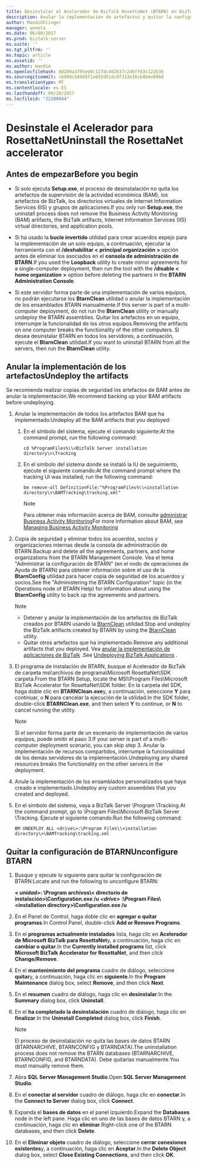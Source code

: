```yaml
---
title: Desinstalar el Acelerador de BizTalk RosettaNet (BTARN) en BizTalk Server | Documentos de Microsoft"
description: Anular la implementación de artefactos y quitar la configuración de BTARN para quitar el Acelerador de BizTalk Server
author: MandiOhlinger
manager: anneta
ms.date: 06/08/2017
ms.prod: biztalk-server
ms.suite: ''
ms.tgt_pltfrm: ''
ms.topic: article
ms.assetid: ''
ms.author: mandia
ms.openlocfilehash: 8d289a3705eb0c127dc4d2637c2d6ffd3c122b36
ms.sourcegitcommit: cb908c540d8f1a692d01dc8f313e16cb4b4e696d
ms.translationtype: MT
ms.contentlocale: es-ES
ms.lasthandoff: 09/20/2017
ms.locfileid: "22209844"
---
```

# <a name="uninstall-the-rosettanet-accelerator"></a><span data-ttu-id="7018e-103">Desinstale el Acelerador para RosettaNet</span><span class="sxs-lookup"><span data-stu-id="7018e-103">Uninstall the RosettaNet accelerator</span></span>

## <a name="before-you-begin"></a><span data-ttu-id="7018e-104">Antes de empezar</span><span class="sxs-lookup"><span data-stu-id="7018e-104">Before you begin</span></span>
  
* <span data-ttu-id="7018e-105">Si solo ejecuta **Setup.exe**, el proceso de desinstalación no quita los artefactos de supervisión de la actividad económica (BAM), los artefactos de BizTalk, los directorios virtuales de Internet Information Services (IIS) y grupos de aplicaciones.</span><span class="sxs-lookup"><span data-stu-id="7018e-105">If you only run **Setup.exe**, the uninstall process does not remove the Business Activity Monitoring (BAM) artifacts, the BizTalk artifacts, Internet Information Services (IIS) virtual directories, and application pools.</span></span>  
  
* <span data-ttu-id="7018e-106">Si ha usado la **bucle invertido** utilidad para crear acuerdos espejo para la implementación de un solo equipo, a continuación, ejecutar la herramienta con el **/deshabilitar <** **principal organización**  **>**  opción antes de eliminar los asociados en el **consola de administración de BTARN**.</span><span class="sxs-lookup"><span data-stu-id="7018e-106">If you used the **Loopback** utility to create mirror agreements for a single-computer deployment, then run the tool with the **/disable <** **home organization** **>** option before deleting the partners in the **BTARN Administration Console**.</span></span>  
  
* <span data-ttu-id="7018e-107">Si este servidor forma parte de una implementación de varios equipos, no podrán ejecutarse los **BtarnClean** utilidad o anular la implementación de los ensamblados BTARN manualmente.</span><span class="sxs-lookup"><span data-stu-id="7018e-107">If this server is part of a multi-computer deployment, do not run the **BtarnClean** utility or manually undeploy the BTARN assemblies.</span></span> <span data-ttu-id="7018e-108">Quitar los artefactos en un equipo, interrumpe la funcionalidad de los otros equipos.</span><span class="sxs-lookup"><span data-stu-id="7018e-108">Removing the artifacts on one computer breaks the functionality of the other computers.</span></span>  <span data-ttu-id="7018e-109">Si desea desinstalar BTARN en todos los servidores, a continuación, ejecute el **BtarnClean** utilidad.</span><span class="sxs-lookup"><span data-stu-id="7018e-109">If you want to uninstall BTARN from all the servers, then run the **BtarnClean** utility.</span></span> 

  
## <a name="undeploy-the-artifacts"></a><span data-ttu-id="7018e-110">Anular la implementación de los artefactos</span><span class="sxs-lookup"><span data-stu-id="7018e-110">Undeploy the artifacts</span></span>  

<span data-ttu-id="7018e-111">Se recomienda realizar copias de seguridad los artefactos de BAM antes de anular la implementación.</span><span class="sxs-lookup"><span data-stu-id="7018e-111">We recommend backing up your BAM artifacts before undeploying.</span></span> 

1. <span data-ttu-id="7018e-112">Anular la implementación de todos los artefactos BAM que ha implementado:</span><span class="sxs-lookup"><span data-stu-id="7018e-112">Undeploy all the BAM artifacts that you deployed:</span></span>  
  
    1.  <span data-ttu-id="7018e-113">En el símbolo del sistema, ejecute el comando siguiente:</span><span class="sxs-lookup"><span data-stu-id="7018e-113">At the command prompt, run the following command:</span></span>  
  
         ```cd %ProgramFiles%\\<BizTalk Server installation directory\>\Tracking```
  
    2.  <span data-ttu-id="7018e-114">En el símbolo del sistema donde se instaló la IU de seguimiento, ejecute el siguiente comando:</span><span class="sxs-lookup"><span data-stu-id="7018e-114">At the command prompt where the tracking UI was installed, run the following command:</span></span>  
  
         ```bm remove-all DefinitionFile:"%ProgramFiles%\\<installation directory\>\BAMTracking\tracking.xml"```
  
        > [!NOTE]
        >  <span data-ttu-id="7018e-115">Para obtener más información acerca de BAM, consulte [administrar Business Activity Monitoring](../../core/managing-bam.md)</span><span class="sxs-lookup"><span data-stu-id="7018e-115">For more information about BAM, see [Managing Business Activity Monitoring](../../core/managing-bam.md)</span></span> 
  
2.  <span data-ttu-id="7018e-116">Copia de seguridad y eliminar todos los acuerdos, socios y organizaciones internas desde la consola de administración de BTARN.</span><span class="sxs-lookup"><span data-stu-id="7018e-116">Backup and delete all the agreements, partners, and home organizations from the BTARN Management Console.</span></span> <span data-ttu-id="7018e-117">Vea el tema "Administrar la configuración de BTARN" (en el nodo de operaciones de Ayuda de BTARN) para obtener información sobre el uso de la **BtarnConfig** utilidad para hacer copia de seguridad de los acuerdos y socios.</span><span class="sxs-lookup"><span data-stu-id="7018e-117">See the "Administering the BTARN Configuration" topic (in the Operations node of BTARN Help) for information about using the **BtarnConfig** utility to back up the agreements and partners.</span></span>  
  
    > [!NOTE]
    >  * <span data-ttu-id="7018e-118">Detener y anular la implementación de los artefactos de BizTalk creados por BTARN usando la [BtarnClean](btarnclean.md) utilidad.</span><span class="sxs-lookup"><span data-stu-id="7018e-118">Stop and undeploy the BizTalk artifacts created by BTARN by using the [BtarnClean](btarnclean.md) utility.</span></span>
    >  * <span data-ttu-id="7018e-119">Quitar otros artefactos que ha implementado.</span><span class="sxs-lookup"><span data-stu-id="7018e-119">Remove any additional artifacts that you deployed.</span></span> <span data-ttu-id="7018e-120">Vea [anular la implementación de aplicaciones de BizTalk](../../core/undeploying-biztalk-applications.md) .</span><span class="sxs-lookup"><span data-stu-id="7018e-120">See [Undeploying BizTalk Applications](../../core/undeploying-biztalk-applications.md) .</span></span>
  
3.  <span data-ttu-id="7018e-121">El programa de instalación de BTARN, busque el Acelerador de BizTalk de carpeta msi\archivos de programa\Microsoft RosettaNet\SDK carpeta.</span><span class="sxs-lookup"><span data-stu-id="7018e-121">From the BTARN Setup, locate the MSI\Program Files\Microsoft BizTalk Accelerator for RosettaNet\SDK folder.</span></span> <span data-ttu-id="7018e-122">En la carpeta del SDK, haga doble clic en **BTARNClean.exe**y, a continuación, seleccione **Y** para continuar, o **N** para cancelar la ejecución de la utilidad.</span><span class="sxs-lookup"><span data-stu-id="7018e-122">In the SDK folder, double-click **BTARNClean.exe**, and then select **Y** to continue, or **N** to cancel running the utility.</span></span>  
  
    > [!NOTE]
    >  <span data-ttu-id="7018e-123">Si el servidor forma parte de un escenario de implementación de varios equipos, puede omitir el paso 3.</span><span class="sxs-lookup"><span data-stu-id="7018e-123">If your server is part of a multi-computer deployment scenario, you can skip step 3.</span></span> <span data-ttu-id="7018e-124">Anular la implementación de recursos compartidos, interrumpe la funcionalidad de los demás servidores de la implementación.</span><span class="sxs-lookup"><span data-stu-id="7018e-124">Undeploying any shared resources breaks the functionality on the other servers in the deployment.</span></span>  
  
4.  <span data-ttu-id="7018e-125">Anule la implementación de los ensamblados personalizados que haya creado e implementado.</span><span class="sxs-lookup"><span data-stu-id="7018e-125">Undeploy any custom assemblies that you created and deployed.</span></span>  
  
5.  <span data-ttu-id="7018e-126">En el símbolo del sistema, vaya a BizTalk Server \Program <your version>\Tracking.</span><span class="sxs-lookup"><span data-stu-id="7018e-126">At the command prompt, go to \Program Files\Microsoft BizTalk Server <your version>\Tracking.</span></span> <span data-ttu-id="7018e-127">Ejecute el siguiente comando:</span><span class="sxs-lookup"><span data-stu-id="7018e-127">Run the following command:</span></span> 

    ```BM UNDEPLOY ALL <drive\>:\Program Files\\<installation directory\>\BAMTracking\tracking.xml```
  
## <a name="unconfigure-btarn"></a><span data-ttu-id="7018e-128">Quitar la configuración de BTARN</span><span class="sxs-lookup"><span data-stu-id="7018e-128">Unconfigure BTARN</span></span>
  
1.  <span data-ttu-id="7018e-129">Busque y ejecute lo siguiente para quitar la configuración de BTARN:</span><span class="sxs-lookup"><span data-stu-id="7018e-129">Locate and run the following to unconfigure BTARN:</span></span>  
  
     <span data-ttu-id="7018e-130">***< unidad\>*****: \Program archivos\\< directorio de instalación\>\Configuration.exe /u** </span><span class="sxs-lookup"><span data-stu-id="7018e-130">***<drive\>***  **:\Program Files\\<installation directory\>\Configuration.exe /u**</span></span>  
  
2.  <span data-ttu-id="7018e-131">En el Panel de Control, haga doble clic en **agregar o quitar programas**.</span><span class="sxs-lookup"><span data-stu-id="7018e-131">In Control Panel, double-click **Add or Remove Programs**.</span></span>  
  
3.  <span data-ttu-id="7018e-132">En el **programas actualmente instalados** lista, haga clic en **Acelerador de Microsoft BizTalk para RosettaNet**y, a continuación, haga clic en **cambiar o quitar**.</span><span class="sxs-lookup"><span data-stu-id="7018e-132">In the **Currently installed programs** list, click **Microsoft BizTalk Accelerator for RosettaNet**, and then click **Change/Remove**.</span></span>  
  
4.  <span data-ttu-id="7018e-133">En el **mantenimiento del programa** cuadro de diálogo, seleccione **quitar**y, a continuación, haga clic en **siguiente**.</span><span class="sxs-lookup"><span data-stu-id="7018e-133">In the **Program Maintenance** dialog box, select **Remove**, and then click **Next**.</span></span>  
  
5.  <span data-ttu-id="7018e-134">En el **resumen** cuadro de diálogo, haga clic en **desinstalar**.</span><span class="sxs-lookup"><span data-stu-id="7018e-134">In the **Summary** dialog box, click **Uninstall**.</span></span>  
  
6.  <span data-ttu-id="7018e-135">En el **ha completado la desinstalación** cuadro de diálogo, haga clic en **finalizar**.</span><span class="sxs-lookup"><span data-stu-id="7018e-135">In the **Uninstall Completed** dialog box, click **Finish**.</span></span>  
  
    > [!NOTE]
    >  <span data-ttu-id="7018e-136">El proceso de desinstalación no quita las bases de datos BTARN (BTARNARCHIVE, BTARNCONFIG y BTARNDATA).</span><span class="sxs-lookup"><span data-stu-id="7018e-136">The uninstallation process does not remove the BTARN databases (BTARNARCHIVE, BTARNCONFIG, and BTARNDATA).</span></span> <span data-ttu-id="7018e-137">Debe quitarlas manualmente.</span><span class="sxs-lookup"><span data-stu-id="7018e-137">You must manually remove them.</span></span>  
  
7.  <span data-ttu-id="7018e-138">Abra **SQL Server Management Studio**.</span><span class="sxs-lookup"><span data-stu-id="7018e-138">Open **SQL Server Management Studio**.</span></span>  
  
8.  <span data-ttu-id="7018e-139">En el **conectar al servidor** cuadro de diálogo, haga clic en **conectar**.</span><span class="sxs-lookup"><span data-stu-id="7018e-139">In the **Connect to Server** dialog box, click **Connect**.</span></span>  
  
9. <span data-ttu-id="7018e-140">Expanda el **bases de datos** en el panel izquierdo.</span><span class="sxs-lookup"><span data-stu-id="7018e-140">Expand the **Databases** node in the left pane.</span></span> <span data-ttu-id="7018e-141">Haga clic en uno de las bases de datos BTARN y, a continuación, haga clic en **eliminar**.</span><span class="sxs-lookup"><span data-stu-id="7018e-141">Right-click one of the BTARN databases, and then click **Delete**.</span></span>  
  
10. <span data-ttu-id="7018e-142">En el **Eliminar objeto** cuadro de diálogo, seleccione **cerrar conexiones existentes**y, a continuación, haga clic en **Aceptar**.</span><span class="sxs-lookup"><span data-stu-id="7018e-142">In the **Delete Object** dialog box, select **Close Existing Connections**, and then click **OK**.</span></span>  
  
